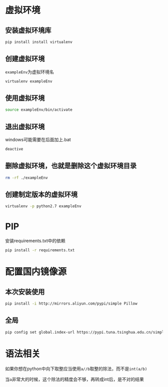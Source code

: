 # 虚拟环境
## 安装虚拟环境库
```bash
pip install install virtualenv
```

## 创建虚拟环境
`exampleEnv`为虚拟环境名

```bash
virtualenv exampleEnv
```

## 使用虚拟环境
```bash
source exampleEnv/bin/activate
```

## 退出虚拟环境
windows可能需要在后面加上.bat

```bash
deactive
```

## 删除虚拟环境，也就是删除这个虚拟环境目录
```bash
rm -rf ./exampleEnv
```

## 创建制定版本的虚拟环境
```bash
virtualenv -p python2.7 exampleEnv
```



# PIP
安装requirements.txt中的依赖

```bash
pip install -r requirements.txt
```



# 配置国内镜像源
## 本次安装使用
```bash
pip install -i http://mirrors.aliyun.com/pypi/simple Pillow
```

## 全局
```bash
pip config set global.index-url https://pypi.tuna.tsinghua.edu.cn/simple
```



# 语法相关
如果你想在python中向下取整应当使用`a//b`取整的除法，而不是`int(a/b)`

当`a`非常大的时候，这个除法的精度会不够，再转成int后，是不对的结果

